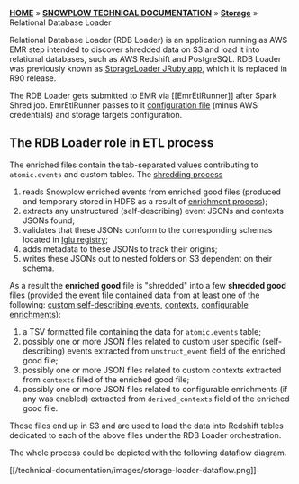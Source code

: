 [**HOME**](Home) » [**SNOWPLOW TECHNICAL DOCUMENTATION**](Snowplow-technical-documentation) » [**Storage**](storage-documentation) » Relational Database Loader

Relational Database Loader (RDB Loader) is an application running as AWS EMR step intended to discover shredded data on S3 and load it into relational databases, such as AWS Redshift and PostgreSQL.
RDB Loader was previously known as [StorageLoader JRuby app](StorageLoader), which it is replaced in R90 release.

The RDB Loader gets submitted to EMR via [[EmrEtlRunner]] after Spark Shred job. EmrEtlRunner passes to it [configuration file][config-file] (minus AWS credentials) and storage targets configuration.

## The RDB Loader role in ETL process

The enriched files contain the tab-separated values contributing to `atomic.events` and custom tables. The [shredding process](Shredding)

1. reads Snowplow enriched events from enriched good files (produced and temporary stored in HDFS as a result of [enrichment process](The-enrichment-process));
2. extracts any unstructured (self-describing) event JSONs and contexts JSONs found;
3. validates that these JSONs conform to the corresponding schemas located in [Iglu registry](Iglu-registry);
4. adds metadata to these JSONs to track their origins;
5. writes these JSONs out to nested folders on S3 dependent on their schema.

As a result the **enriched good** file is "shredded" into a few **shredded good** files (provided the event file contained data from at least one of the following: [custom self-describing events](Custom-events#unstructured-event), [contexts](Contexts-overview), [configurable enrichments](configurable-enrichments)):

1. a TSV formatted file containing the data for `atomic.events` table;
2. possibly one or more JSON files related to custom user specific (self-describing) events extracted from `unstruct_event` field of the enriched good file;
3. possibly one or more JSON files related to custom contexts extracted from `contexts` filed of the enriched good file;
4. possibly one or more JSON files related to configurable enrichments (if any was enabled) extracted from `derived_contexts` field of the enriched good file.

Those files end up in S3 and are used to load the data into Redshift tables dedicated to each of the above files under the RDB Loader orchestration.

The whole process could be depicted with the following dataflow diagram.

[[/technical-documentation/images/storage-loader-dataflow.png]]

[config-file]: https://github.com/snowplow/snowplow/blob/master/3-enrich/emr-etl-runner/config/config.yml.sample
